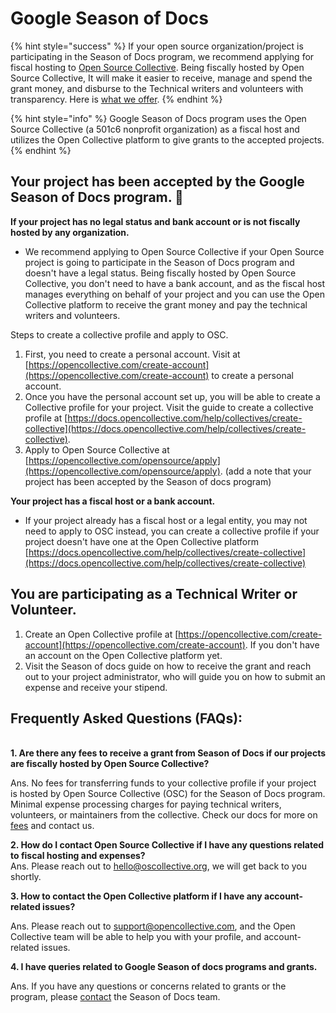 # Google Season of Docs

{% hint style="success" %}
If your open source organization/project is participating in the Season of Docs program, we recommend applying for fiscal hosting to [Open Source Collective](https://opencollective.com/opensource/apply). Being fiscally hosted by Open Source Collective, It will make it easier to receive, manage and spend the grant money, and disburse to the Technical writers and volunteers with transparency. Here is [what we offer](https://docs.oscollective.org/what-we-offer).
{% endhint %}

{% hint style="info" %}
Google Season of Docs program uses the Open Source Collective (a 501c6 nonprofit organization) as a fiscal host and utilizes the Open Collective platform to give grants to the accepted projects.
{% endhint %}

## Your project has been accepted by the Google Season of Docs program. :tada:

**If your project has no legal status and bank account or is not fiscally hosted by any organization.**

* We recommend applying to Open Source Collective if your Open Source project is going to participate in the Season of Docs program and doesn't have a legal status. Being fiscally hosted by Open Source Collective, you don't need to have a bank account, and as the fiscal host manages everything on behalf of your project and you can use the Open Collective platform to receive the grant money and pay the technical writers and volunteers.

Steps to create a collective profile and apply to OSC.&#x20;

1. First, you need to create a personal account. Visit at [https://opencollective.com/create-account](https://opencollective.com/create-account) to create a personal account.&#x20;
2. Once you have the personal account set up, you will be able to create a Collective profile for your project. Visit the guide to create a collective profile at [https://docs.opencollective.com/help/collectives/create-collective](https://docs.opencollective.com/help/collectives/create-collective).
3. Apply to Open Source Collective at [https://opencollective.com/opensource/apply](https://opencollective.com/opensource/apply). (add a note that your project has been accepted by the Season of docs program)

**Your project has a fiscal host or a bank account.**

* If your project already has a fiscal host or a legal entity, you may not need to apply to OSC instead, you can create a collective profile if your project doesn't have one at the Open Collective platform [https://docs.opencollective.com/help/collectives/create-collective](https://docs.opencollective.com/help/collectives/create-collective)

## You are participating as a Technical Writer or Volunteer.

1. Create an Open Collective profile at [https://opencollective.com/create-account](https://opencollective.com/create-account). If you don't have an account on the Open Collective platform yet.&#x20;
2. Visit the Season of docs guide on how to receive the grant and reach out to your project administrator, who will guide you on how to submit an expense and receive your stipend.&#x20;

## Frequently Asked Questions (FAQs):

\
**1. Are there any fees to receive a grant from Season of Docs if our projects are fiscally hosted by Open Source Collective?**

Ans. No fees for transferring funds to your collective profile if your project is hosted by Open Source Collective (OSC) for the Season of Docs program. Minimal expense processing charges for paying technical writers, volunteers, or maintainers from the collective. Check our docs for more on [fees](https://docs.oscollective.org/how-it-works/fees) and contact us.&#x20;

**2. How do I contact Open Source Collective if I have any questions related to fiscal hosting and expenses?**\
Ans. Please reach out to hello@oscollective.org, we will get back to you shortly.&#x20;

**3. How to contact the Open Collective platform if I have any account-related issues?**

Ans. Please reach out to support@opencollective.com, and the Open Collective team will be able to help you with your profile, and account-related issues.&#x20;

**4. I have queries related to Google Season of docs programs and grants.**&#x20;

Ans. If you have any questions or concerns related to grants or the program, please [contact](https://developers.google.com/season-of-docs/docs/contact) the Season of Docs team.
